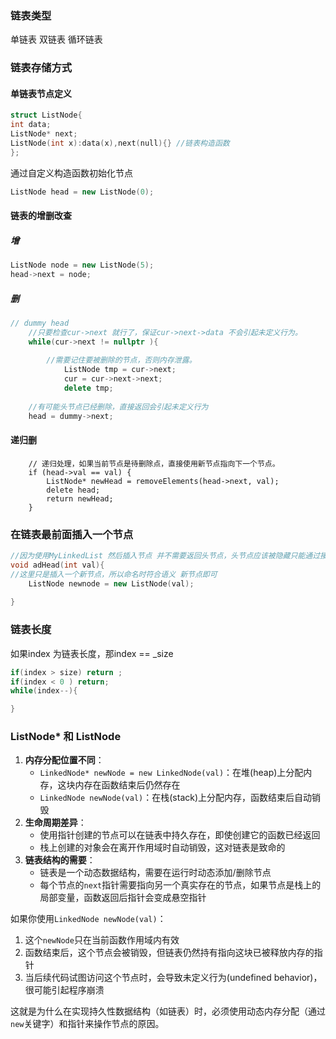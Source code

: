 ### 链表类型
单链表
双链表
循环链表

### 链表存储方式

#### 单链表节点定义
```cpp
struct ListNode{
int data;
ListNode* next;
ListNode(int x):data(x),next(null){} //链表构造函数
};
```

通过自定义构造函数初始化节点
```cpp
ListNode head = new ListNode(0);
```

#### 链表的增删改查

#####  增

```cpp
ListNode node = new ListNode(5);
head->next = node;
```

##### 删
```cpp
// dummy head
	//只要检查cur->next 就行了，保证cur->next->data 不会引起未定义行为。
    while(cur->next != nullptr ){
	    
	    //需要记住要被删除的节点，否则内存泄露。
		    ListNode tmp = cur->next;
		    cur = cur->next->next;
		    delete tmp;
		
    //有可能头节点已经删除，直接返回会引起未定义行为
    head = dummy->next;

```

#### 递归删

        // 递归处理，如果当前节点是待删除点，直接使用新节点指向下一个节点。
        if (head->val == val) {
            ListNode* newHead = removeElements(head->next, val);
            delete head;
            return newHead;
        }
### 在链表最前面插入一个节点
```cpp
//因为使用MyLinkedList 然后插入节点 并不需要返回头节点，头节点应该被隐藏只能通过接口访问。
void adHead(int val){
//这里只是插入一个新节点，所以命名时符合语义 新节点即可
	ListNode newnode = new ListNode(val);
	
}
```
### 链表长度
如果index 为链表长度，那index == _size

```cpp
if(index > size) return ;
if(index < 0 ) return;
while(index--){

}
```
### ListNode* 和 ListNode
1. **内存分配位置不同**：
    - `LinkedNode* newNode = new LinkedNode(val)`：在堆(heap)上分配内存，这块内存在函数结束后仍然存在
    - `LinkedNode newNode(val)`：在栈(stack)上分配内存，函数结束后自动销毁
2. **生命周期差异**：
    - 使用指针创建的节点可以在链表中持久存在，即使创建它的函数已经返回
    - 栈上创建的对象会在离开作用域时自动销毁，这对链表是致命的
3. **链表结构的需要**：
    - 链表是一个动态数据结构，需要在运行时动态添加/删除节点
    - 每个节点的`next`指针需要指向另一个真实存在的节点，如果节点是栈上的局部变量，函数返回后指针会变成悬空指针

如果你使用`LinkedNode newNode(val)`：

1. 这个`newNode`只在当前函数作用域内有效
2. 函数结束后，这个节点会被销毁，但链表仍然持有指向这块已被释放内存的指针
3. 当后续代码试图访问这个节点时，会导致未定义行为(undefined behavior)，很可能引起程序崩溃

这就是为什么在实现持久性数据结构（如链表）时，必须使用动态内存分配（通过`new`关键字）和指针来操作节点的原因。

